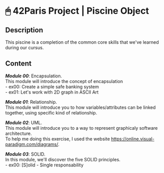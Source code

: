 # 🖱 42Paris Project | Piscine Object

## Description

This piscine is a completion of the common core skills that we've learned during our cursus.  

## Content

***Module 00***: Encapsulation.  
This module will introduce the concept of encapsulation  
	- ex00: Create a simple safe banking system  
	- ex01: Let's work with 2D graph in ASCII Art  

***Module 01***: Relationship.  
This module will introduce you to how variables/attributes can be linked together, using specific kind of relationship.  

***Module 02***: UML.  
This module will introduce you to a way to represent graphicaly software architecture.  
To help me doing this exercise, I used the website https://online.visual-paradigm.com/diagrams/.  

***Module 03***: SOLID.  
In this module, we'll discover the five SOLID principles.  
	- ex00: [S]olid - Single responsability  
